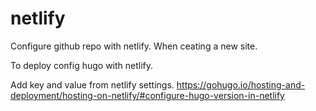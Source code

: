 # netlify
Configure github repo with netlify. When ceating a new site.

To deploy config hugo with netlify.

Add key and value from netlify settings.
https://gohugo.io/hosting-and-deployment/hosting-on-netlify/#configure-hugo-version-in-netlify
